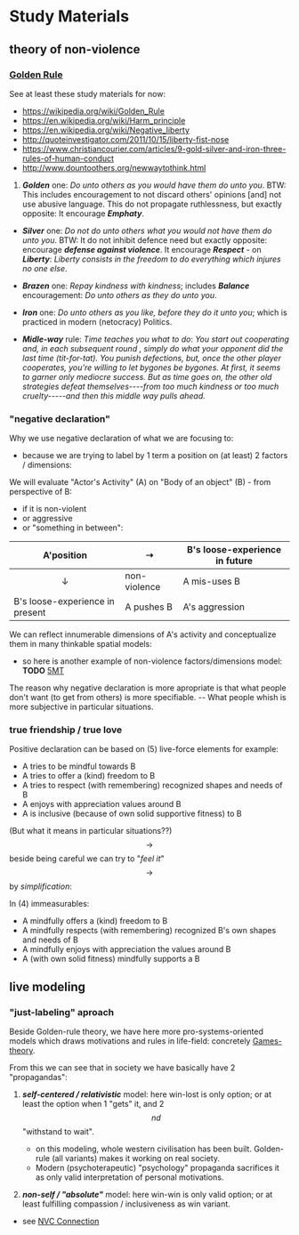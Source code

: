 # Study Materials

## theory of non-violence

### [Golden Rule](https://en.wikipedia.org/wiki/Golden_Rule)

See at least these study materials for now:
- https://wikipedia.org/wiki/Golden_Rule
- https://en.wikipedia.org/wiki/Harm_principle
- https://en.wikipedia.org/wiki/Negative_liberty
- http://quoteinvestigator.com/2011/10/15/liberty-fist-nose
- https://www.christiancourier.com/articles/9-gold-silver-and-iron-three-rules-of-human-conduct
- http://www.dountoothers.org/newwaytothink.html

1. ***Golden*** one: *Do unto others as you would have them do unto you*. BTW: This includes encouragement to not discard others' opinions [and] not use abusive language. This do not propagate ruthlessness, but exactly opposite: It encourage ***Emphaty***.
- ***Silver*** one: *Do not do unto others what you would not have them do unto you*. BTW: It do not inhibit defence need but exactly opposite: encourage ***defense against violence***. It encourage ***Respect*** - on ***Liberty***: *Liberty consists in the freedom to do everything which injures no one else*.

- ***Brazen*** one: *Repay kindness with kindness*; includes ***Balance*** encouragement: *Do unto others as they do unto you*.

- ***Iron*** one: *Do unto others as you like, before they do it unto you*; which is practiced in modern (netocracy) Politics.

- ***Midle-way*** rule: *Time teaches you what to do*: *You start out cooperating and, in each subsequent round , simply do what your opponent did the last time (tit-for-tat). You punish defections, but, once the other player cooperates, you’re willing to let bygones be bygones. At first, it seems to garner only mediocre success. But as time goes on, the other old strategies defeat themselves----from too much kindness or too much cruelty-----and then this middle way pulls ahead.*

### "negative declaration"
Why we use negative declaration of what we are focusing to:

- because we are trying to label by 1 term a position on (at least) 2 factors / dimensions:

We will evaluate "Actor's Activity" (A) on "Body of an object" (B) - from perspective of B:

- if it is non-violent
- or aggressive
- or "something in between":

| A'position | $$\dashrightarrow$$ | B's loose-experience in future |
| --- | --- | --- |
| $$\downarrow$$ | non-violence | A mis-uses B |
| B's loose-experience in present | A pushes B | A's aggression |

We can reflect innumerable dimensions of A's activity and conceptualize them in many thinkable spatial models:

- so here is another example of non-violence factors/dimensions model: **TODO** [5MT](http://plumvillage.org/mindfulness-practice/the-5-mindfulness-trainings)

The reason why negative declaration is more apropriate is that what people don't want (to get from others) is more specifiable. -- What people whish is more subjective in particular situations.

### true friendship / true love
Positive declaration can be based on (5) live-force elements for example:

- A tries to be mindful towards B
- A tries to offer a (kind) freedom to B
- A tries to respect (with remembering) recognized shapes and needs of B
- A enjoys with appreciation values around B
- A is inclusive (because of own solid supportive fitness) to B

(But what it means in particular situations??)
$$\rightarrow$$ beside being careful we can try to "*feel it*" $$\rightarrow$$ by *simplification*:

In (4) immeasurables:
- A mindfully offers a (kind) freedom to B
- A mindfully respects (with remembering) recognized B's own shapes and needs of B
- A mindfully enjoys with appreciation the values around B
- A (with own solid fitness) mindfully supports a B


## live modeling
### "just-labeling" aproach

Beside Golden-rule theory, we have here more pro-systems-oriented models which draws motivations and rules in life-field: concretely [Games-theory](https://en.wikipedia.org/wiki/Game_theory).

From this we can see that in society we have basically have 2 "propagandas":

1. ***self-centered / relativistic*** model: here win-lost is only option; or at least the option when 1 "gets" it, and 2$$nd$$ "withstand to wait". 
   - on this modeling, whole western civilisation has been built. Golden-rule (all variants) makes it working on real society.
   - Modern (psychoterapeutic) "psychology" propaganda sacrifices it as only valid interpretation of personal motivations.

2. ***non-self / "absolute"*** model: here win-win is only valid option; or at least fulfilling compassion / inclusiveness as win variant.


- see [NVC Connection](http://en.nvcwiki.com/index.php/Underlying_Concepts_of_Compassionate_Communication)
